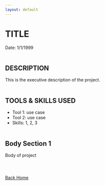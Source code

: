 ```yaml
---
layout: default
---
```


# TITLE

Date: 1/1/1999
<br/><br/>

## DESCRIPTION

This is the executive description of the project.
<br/><br/>

## TOOLS & SKILLS USED

- Tool 1: use case
- Tool 2: use case
- Skills: 1, 2, 3
<br/><br/>

## Body Section 1

Body of project
<br/><br/>

#  
[Back Home](./index.md)
